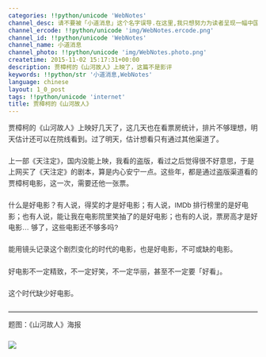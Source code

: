 ```yaml
---
categories: !!python/unicode 'WebNotes'
channel_desc: 请不要被「小道消息」这个名字误导.在这里,我只想努力为读者呈现一幅中国互联网的清明上河图.
channel_ercode: !!python/unicode 'img/WebNotes.ercode.png'
channel_id: !!python/unicode 'WebNotes'
channel_name: 小道消息
channel_photo: !!python/unicode 'img/WebNotes.photo.png'
createtime: 2015-11-02 15:17:31+00:00
description: 贾樟柯的《山河故人》上映了，这篇不是影评
keywords: !!python/str '小道消息,WebNotes'
language: chinese
layout: 1_0_post
tags: !!python/unicode 'internet'
title: 贾樟柯的《山河故人》
---
```

<div class="rich_media_content" id="js_content">
<p style="font-family: Avenir, sans-serif; line-height: 1.6em; border: 0px; margin-top: 2px; margin-bottom: 22px; padding: 0px; outline: 0px; color: rgb(51, 51, 51); white-space: normal;">
         贾樟柯的《山河故人》上映好几天了，这几天也在看票房统计，排片不够理想，明天估计还可以在院线看到。过了明天，估计想看只有通过其他渠道了。
        </p>
<p style="font-family: Avenir, sans-serif; line-height: 1.6em; border: 0px; margin-top: 2px; margin-bottom: 22px; padding: 0px; outline: 0px; color: rgb(51, 51, 51); white-space: normal;">
         上一部《天注定》，国内没能上映，我看的盗版，看过之后觉得很不好意思，于是上网买了《天注定》的剧本，算是内心安宁一点。这些年，都是通过盗版渠道看的贾樟柯电影，这一次，需要还他一张票。
        </p>
<p style="font-family: Avenir, sans-serif; line-height: 1.6em; border: 0px; margin-top: 2px; margin-bottom: 22px; padding: 0px; outline: 0px; color: rgb(51, 51, 51); white-space: normal;">
         什么是好电影？有人说，得奖的才是好电影；有人说，IMDb 排行榜里的是好电影；也有人说，能让我在电影院里笑抽了的是好电影；也有的人说，票房高才是好电影… 够了，这些电影还不够多吗?
        </p>
<p style="font-family: Avenir, sans-serif; line-height: 1.6em; border: 0px; margin-top: 2px; margin-bottom: 22px; padding: 0px; outline: 0px; color: rgb(51, 51, 51); white-space: normal;">
         能用镜头记录这个剧烈变化的时代的电影，也是好电影，不可或缺的电影。
        </p>
<p style="font-family: Avenir, sans-serif; line-height: 1.6em; border: 0px; margin-top: 2px; margin-bottom: 22px; padding: 0px; outline: 0px; color: rgb(51, 51, 51); white-space: normal;">
         好电影不一定精致，不一定好笑，不一定华丽，甚至不一定要「好看」。
        </p>
<p style="font-family: Avenir, sans-serif; line-height: 1.6em; border: 0px; margin-top: 2px; margin-bottom: 22px; padding: 0px; outline: 0px; color: rgb(51, 51, 51); white-space: normal;">
         这个时代缺少好电影。
        </p>
<hr style="font-family: Avenir, sans-serif; line-height: 1.6em; border-right-width: 0px; border-bottom-width: 0px; border-left-width: 0px; border-top-style: solid; border-top-color: rgb(234, 234, 234); height: 1px; margin: 1em 0px; padding: 0px; color: rgb(51, 51, 51); white-space: normal;"/>
<p style="font-family: Avenir, sans-serif; line-height: 1.6em; border: 0px; margin-top: 2px; margin-bottom: 22px; padding: 0px; outline: 0px; color: rgb(51, 51, 51); white-space: normal;">
         题图：《山河故人》海报
        </p>
<p>
<img data-ratio="0.5564053537284895" data-s="300,640" data-src="" data-type="jpeg" data-w="" src="{{ '/img/ow5rEn8QGlGghArMfQjMBhC78WWB18D8ZZy0E3Gb2cBgOs5B0go0ibwbfty9aDD4hEVES6SXux6BZNp0g8PArcg.jpeg' | prepend: site.img | replace: '//','/' }}"/>
<br/>
</p>
</div>